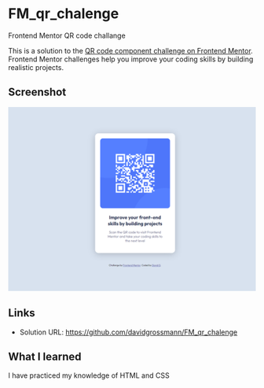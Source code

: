 # FM_qr_chalenge
Frontend Mentor QR code challange

This is a solution to the [QR code component challenge on Frontend Mentor](https://www.frontendmentor.io/challenges/qr-code-component-iux_sIO_H). Frontend Mentor challenges help you improve your coding skills by building realistic projects. 

## Screenshot
![](./231012_screenshot.png)

## Links
- Solution URL: https://github.com/davidgrossmann/FM_qr_chalenge

## What I learned

I have practiced my knowledge of HTML and CSS



